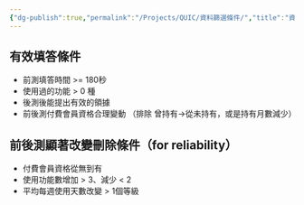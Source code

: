 ```yaml
---
{"dg-publish":true,"permalink":"/Projects/QUIC/資料篩選條件/","title":"資料篩選條件","tags":["blog","chatgpt","ai","experiment"],"created":"2023-12-14","updated":"2023-12-14"}
---
```



## 有效填答條件

-   前測填答時間 >= 180秒
-   使用過的功能 > 0 種
-   後測後能提出有效的領據
-   前後測付費會員資格合理變動 （排除 曾持有→從未持有，或是持有月數減少）

## 前後測顯著改變刪除條件（for reliability）

-   付費會員資格從無到有
-   使用功能數增加 > 3、減少 < 2
-   平均每週使用天數改變 > 1個等級